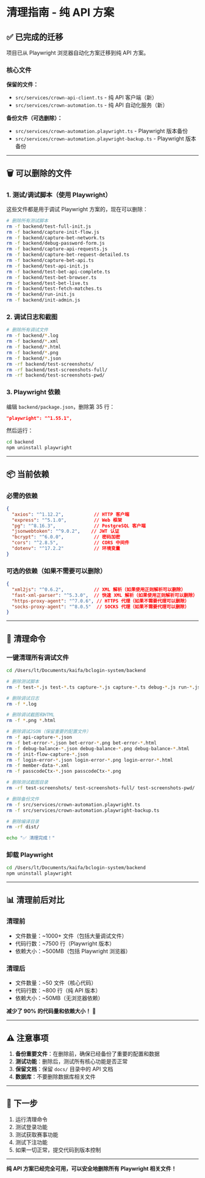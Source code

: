# 清理指南 - 纯 API 方案

## ✅ 已完成的迁移

项目已从 Playwright 浏览器自动化方案迁移到纯 API 方案。

### 核心文件

**保留的文件：**
- `src/services/crown-api-client.ts` - 纯 API 客户端（新）
- `src/services/crown-automation.ts` - 纯 API 自动化服务（新）

**备份文件（可选删除）：**
- `src/services/crown-automation.playwright.ts` - Playwright 版本备份
- `src/services/crown-automation.playwright-backup.ts` - Playwright 版本备份

---

## 🗑️ 可以删除的文件

### 1. 测试/调试脚本（使用 Playwright）

这些文件都是用于调试 Playwright 方案的，现在可以删除：

```bash
# 删除所有测试脚本
rm -f backend/test-full-init.js
rm -f backend/capture-init-flow.js
rm -f backend/capture-bet-network.ts
rm -f backend/debug-password-form.js
rm -f backend/capture-api-requests.js
rm -f backend/capture-bet-request-detailed.ts
rm -f backend/capture-bet-api.ts
rm -f backend/test-api-init.js
rm -f backend/test-bet-api-complete.ts
rm -f backend/test-bet-browser.ts
rm -f backend/test-bet-live.ts
rm -f backend/test-fetch-matches.ts
rm -f backend/run-init.js
rm -f backend/init-admin.js
```

### 2. 调试日志和截图

```bash
# 删除所有调试文件
rm -f backend/*.log
rm -f backend/*.xml
rm -f backend/*.html
rm -f backend/*.png
rm -f backend/*.json
rm -rf backend/test-screenshots/
rm -rf backend/test-screenshots-full/
rm -rf backend/test-screenshots-pwd/
```

### 3. Playwright 依赖

编辑 `backend/package.json`，删除第 35 行：

```json
"playwright": "^1.55.1",
```

然后运行：

```bash
cd backend
npm uninstall playwright
```

---

## 📦 当前依赖

### 必需的依赖

```json
{
  "axios": "^1.12.2",           // HTTP 客户端
  "express": "^5.1.0",          // Web 框架
  "pg": "^8.16.3",              // PostgreSQL 客户端
  "jsonwebtoken": "^9.0.2",    // JWT 认证
  "bcrypt": "^6.0.0",           // 密码加密
  "cors": "^2.8.5",             // CORS 中间件
  "dotenv": "^17.2.2"           // 环境变量
}
```

### 可选的依赖（如果不需要可以删除）

```json
{
  "xml2js": "^0.6.2",           // XML 解析（如果使用正则解析可以删除）
  "fast-xml-parser": "^5.3.0",  // 快速 XML 解析（如果使用正则解析可以删除）
  "https-proxy-agent": "^7.0.6", // HTTPS 代理（如果不需要代理可以删除）
  "socks-proxy-agent": "^8.0.5"  // SOCKS 代理（如果不需要代理可以删除）
}
```

---

## 🔧 清理命令

### 一键清理所有调试文件

```bash
cd /Users/lt/Documents/kaifa/bclogin-system/backend

# 删除测试脚本
rm -f test-*.js test-*.ts capture-*.js capture-*.ts debug-*.js run-*.js init-*.js

# 删除调试日志
rm -f *.log

# 删除调试截图和HTML
rm -f *.png *.html

# 删除调试JSON（保留重要的配置文件）
rm -f api-capture-*.json
rm -f bet-error-*.json bet-error-*.png bet-error-*.html
rm -f debug-balance-*.json debug-balance-*.png debug-balance-*.html
rm -f init-flow-capture-*.json
rm -f login-error-*.json login-error-*.png login-error-*.html
rm -f member-data-*.xml
rm -f passcodeCtx-*.json passcodeCtx-*.png

# 删除测试截图目录
rm -rf test-screenshots/ test-screenshots-full/ test-screenshots-pwd/

# 删除备份文件
rm -f src/services/crown-automation.playwright.ts
rm -f src/services/crown-automation.playwright-backup.ts

# 删除编译目录
rm -rf dist/

echo "✅ 清理完成！"
```

### 卸载 Playwright

```bash
cd /Users/lt/Documents/kaifa/bclogin-system/backend
npm uninstall playwright
```

---

## 📊 清理前后对比

### 清理前
- 文件数量：~1000+ 文件（包括大量调试文件）
- 代码行数：~7500 行（Playwright 版本）
- 依赖大小：~500MB（包括 Playwright 浏览器）

### 清理后
- 文件数量：~50 文件（核心代码）
- 代码行数：~800 行（纯 API 版本）
- 依赖大小：~50MB（无浏览器依赖）

**减少了 90% 的代码量和依赖大小！** 🎉

---

## ⚠️ 注意事项

1. **备份重要文件**：在删除前，确保已经备份了重要的配置和数据
2. **测试功能**：删除后，测试所有核心功能是否正常
3. **保留文档**：保留 `docs/` 目录中的 API 文档
4. **数据库**：不要删除数据库相关文件

---

## 🚀 下一步

1. 运行清理命令
2. 测试登录功能
3. 测试获取赛事功能
4. 测试下注功能
5. 如果一切正常，提交代码到版本控制

---

**纯 API 方案已经完全可用，可以安全地删除所有 Playwright 相关文件！**

